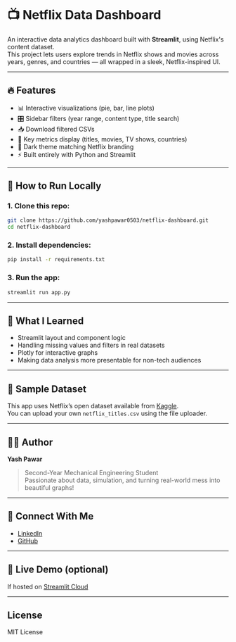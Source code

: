# 📺 Netflix Data Dashboard

An interactive data analytics dashboard built with **Streamlit**, using Netflix's content dataset.  
This project lets users explore trends in Netflix shows and movies across years, genres, and countries — all wrapped in a sleek, Netflix-inspired UI.

---

## 🔥 Features

- 📊 Interactive visualizations (pie, bar, line plots)
- 🎛️ Sidebar filters (year range, content type, title search)
- 📥 Download filtered CSVs
- 🧾 Key metrics display (titles, movies, TV shows, countries)
- 🎨 Dark theme matching Netflix branding
- ⚡ Built entirely with Python and Streamlit

---

## 📂 How to Run Locally

### 1. Clone this repo:

```bash
git clone https://github.com/yashpawar0503/netflix-dashboard.git
cd netflix-dashboard
```

### 2. Install dependencies:

```bash
pip install -r requirements.txt
```

### 3. Run the app:

```bash
streamlit run app.py
```

---

## 🧠 What I Learned

- Streamlit layout and component logic  
- Handling missing values and filters in real datasets  
- Plotly for interactive graphs  
- Making data analysis more presentable for non-tech audiences

---

## 📁 Sample Dataset

This app uses Netflix’s open dataset available from [Kaggle](https://www.kaggle.com/datasets/shivamb/netflix-shows).  
You can upload your own `netflix_titles.csv` using the file uploader.

---

## 🧑‍💻 Author

**Yash Pawar**  
> Second-Year Mechanical Engineering Student  
> Passionate about data, simulation, and turning real-world mess into beautiful graphs!

---

## 🔗 Connect With Me

- [LinkedIn](https://www.linkedin.com/in/yash-pawar-875837274/)
- [GitHub](https://github.com/yashpawar0503)

---

## 🚀 Live Demo (optional)

If hosted on [Streamlit Cloud](https://share.streamlit.io)

---

## License

MIT License
